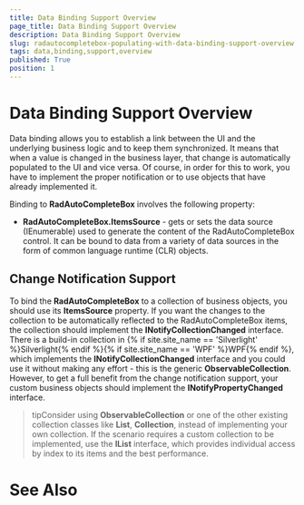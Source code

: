```yaml
---
title: Data Binding Support Overview
page_title: Data Binding Support Overview
description: Data Binding Support Overview
slug: radautocompletebox-populating-with-data-binding-support-overview
tags: data,binding,support,overview
published: True
position: 1
---
```


# Data Binding Support Overview



Data binding allows you to establish a link between the UI and the underlying business logic and to keep them synchronized. It means that when a value is changed in the business layer, that change is automatically populated to the UI and vice versa. Of course, in order for this to work, you have to implement the proper notification or to use objects that have already implemented it.

Binding to __RadAutoCompleteBox__ involves the following property:

* __RadAutoCompleteBox.ItemsSource__ - gets or sets the data source (IEnumerable) used to generate the content of the RadAutoCompleteBox control. It can be bound to data from a variety of data sources in the form of common language runtime (CLR) objects.

## Change Notification Support

To bind the __RadAutoCompleteBox__ to a collection of business objects, you should use its __ItemsSource__ property. If you want the changes to the collection to be automatically reflected to the RadAutoCompleteBox items, the collection should implement the __INotifyCollectionChanged__ interface. There is a build-in collection in {% if site.site_name == 'Silverlight' %}Silverlight{% endif %}{% if site.site_name == 'WPF' %}WPF{% endif %}, which implements the __INotifyCollectionChanged__ interface and you could use it without making any effort - this is the generic __ObservableCollection<T>__. However, to get a full benefit from the change notification support, your custom business objects should implement the __INotifyPropertyChanged__ interface.

>tipConsider using __ObservableCollection<T>__ or one of the other existing collection classes like __List<T>__, __Collection<T>__, instead of implementing your own collection. If the scenario requires a custom collection to be implemented, use the __IList__ interface, which provides individual access by index to its items and the best performance.

# See Also
